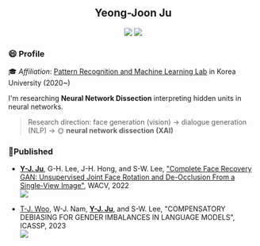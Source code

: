 <div align="center">
    <h2 display="inline">Yeong-Joon Ju</h2>
    <div align="center">
        <a href="mailto:yj_ju@korea.ac.kr"><img src="https://img.shields.io/badge/Gmail-EA4335?style=flat-square&logo=gmail&logoColor=FFFFFF"/></a>
        <a href="https://wdprogrammer.tistory.com"><img src="https://img.shields.io/badge/-Tistory-orange"/></a>
    </div>
</div>

### :smile: Profile

:mortar_board: *Affiliation*: [Pattern Recognition and Machine Learning Lab](http://pr.korea.ac.kr) in Korea University (2020~)

I'm researching **Neural Network Dissection** interpreting hidden units in neural networks.
> Research direction: face generation (vision) $\rightarrow$ dialogue generation (NLP) $\rightarrow$ :sun_with_face: **neural network dissection (XAI)**

### :page_with_curl:Published

+ **[Y-J. Ju](https://github.com/yeongjoonJu)**, G-H. Lee, J-H. Hong, and S-W. Lee, ["Complete Face Recovery GAN: Unsupervised Joint Face Rotation and De-Occlusion From a Single-View Image"](https://openaccess.thecvf.com/content/WACV2022/html/Ju_Complete_Face_Recovery_GAN_Unsupervised_Joint_Face_Rotation_and_De-Occlusion_WACV_2022_paper.html), WACV, 2022
</br><a href="https://github.com/yeongjoonJu/CFR-GAN"><img src="https://img.shields.io/badge/GitHub-Public code-181717.svg?style=logo=GitHub"/></a>

+ [T-J. Woo](https://github.com/squiduu), W-J. Nam, **[Y-J. Ju](https://github.com/yeongjoonJu)**, and S-W. Lee, "COMPENSATORY DEBIASING FOR GENDER IMBALANCES IN LANGUAGE MODELS", ICASSP, 2023
</br><a href="https://github.com/squiduu/guidebias"><img src="https://img.shields.io/badge/GitHub-Public code-181717.svg?style=logo=GitHub"/></a>
